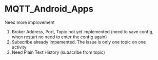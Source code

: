 # MQTT_Android_Apps
Need more improvement
1. Broker Address, Port, Topic not yet implemented (need to save config, when restart no need to enter the config again)
2. Subscribe already impemented. The issue is only one topic on one activity
3. Need Plain Text History (subscribe from topic)

